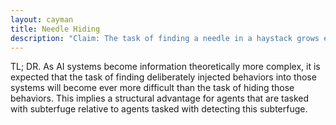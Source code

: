 ```yaml
---
layout: cayman
title: Needle Hiding
description: "Claim: The task of finding a needle in a haystack grows ever larger than the task of hiding that needle as the haystack grows in complexity."
---
```

TL; DR. As AI systems become information theoretically more complex, it is expected that the task of finding deliberately injected behaviors into those systems will become ever more difficult than the task of hiding those behaviors.  This implies a structural advantage for agents that are tasked with subterfuge relative to agents tasked with detecting this subterfuge.


